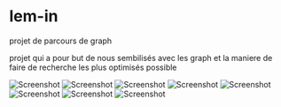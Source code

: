 # lem-in
projet de parcours de graph

projet qui a pour but de nous sembilisés avec les graph et la maniere de faire de recherche les plus optimisés possible 


![Screenshot](score.png)
![Screenshot](projet3.png)
![Screenshot](projet2.png)
![Screenshot](projet1.png)
![Screenshot](projet.png)
![Screenshot](exemple.png)
![Screenshot](exemple1.png)
![Screenshot](exemple2.png)


